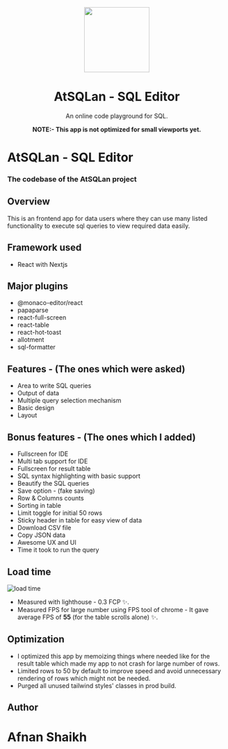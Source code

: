 <div align="center">
  <img width="150px" src="https://atlan.com/img/atlan-blue.svg"/>
    <h1>AtSQLan - SQL Editor</h1>

  <p>An online code playground for SQL.</p>
  <p><b>NOTE:- This app is not optimized for small viewports yet.</b></p>
</div>

# AtSQLan - SQL Editor

### The codebase of the AtSQLan project

## Overview

This is an frontend app for data users where they can use many listed functionality to execute sql queries to view required data easily.

## Framework used

- React with Nextjs

## Major plugins

- @monaco-editor/react
- papaparse
- react-full-screen
- react-table
- react-hot-toast
- allotment
- sql-formatter

## Features - (The ones which were asked)

- Area to write SQL queries
- Output of data
- Multiple query selection mechanism
- Basic design
- Layout

## Bonus features - (The ones which I added)

- Fullscreen for IDE
- Multi tab support for IDE
- Fullscreen for result table
- SQL syntax highlighting with basic support
- Beautify the SQL queries
- Save option - (fake saving)
- Row & Columns counts
- Sorting in table
- Limit toggle for initial 50 rows
- Sticky header in table for easy view of data
- Download CSV file
- Copy JSON data
- Awesome UX and UI
- Time it took to run the query

## Load time

![load time](https://user-images.githubusercontent.com/48408572/193761132-df2a0cfe-3c8a-426d-97e2-d4388bd06b89.png)

- Measured with lighthouse - 0.3 FCP ✨.
- Measured FPS for large number using FPS tool of chrome - It gave average FPS of **55** (for the table scrolls alone) ✨.

## Optimization

- I optimized this app by memoizing things where needed like for the result table which made my app to not crash for large number of rows.
- Limited rows to 50 by default to improve speed and avoid unnecessary rendering of rows which might not be needed.
- Purged all unused tailwind styles' classes in prod build.

## Author

# Afnan Shaikh
